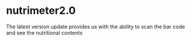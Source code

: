 # nutrimeter2.0
The latest version update provides us with the ability to scan the bar code and see the nutritional contents
